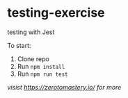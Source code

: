 # testing-exercise
testing with Jest

To start:
1. Clone repo
2. Run `npm install`
3. Run `npm run test` 

*visist https://zerotomastery.io/ for more*


